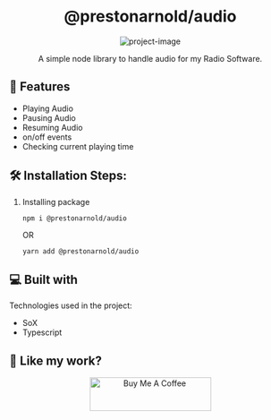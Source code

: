 <h1 align="center" id="title">@prestonarnold/audio</h1>

<p align="center">
  <img src="https://socialify.git.ci/prestonarnold0/audio/image?font=Jost&amp;language=1&amp;name=1&amp;owner=1&amp;pattern=Charlie%20Brown&amp;theme=Dark" alt="project-image">
</p>

<p align="center" id="description">A simple node library to handle audio for my Radio Software.</p>

## 🧐 Features

- Playing Audio
- Pausing Audio
- Resuming Audio
- on/off events
- Checking current playing time

## 🛠️ Installation Steps:

1. Installing package
    ```
    npm i @prestonarnold/audio
    ```
    OR
    ```
    yarn add @prestonarnold/audio
    ```


## 💻 Built with

Technologies used in the project:

- SoX
- Typescript

## 💖 Like my work?

<p align="center">
  <a href="https://www.buymeacoffee.com/prestonarnold" target="_blank">
    <img src="https://cdn.buymeacoffee.com/buttons/v2/default-yellow.png" alt="Buy Me A Coffee" style="height: 60px !important;width: 217px !important;">
  </a>
</p>
